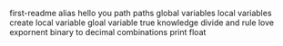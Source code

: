 first-readme
alias
hello you
path
paths
global variables
local variables
create local variable
gloal variable
true knowledge
divide and rule
love expornent
binary to decimal
combinations
print float
